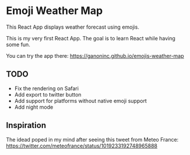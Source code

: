 # Emoji Weather Map
This React App displays weather forecast using emojis.

This is my very first React App. The goal is to learn React while having some fun.

You can try the app there: https://ganoninc.github.io/emojis-weather-map

## TODO

* Fix the rendering on Safari
* Add export to twitter button
* Add support for platforms without native emoji support
* Add night mode

## Inspiration
The idead poped in my mind after seeing this tweet from Meteo France: https://twitter.com/meteofrance/status/1019233192748965888
